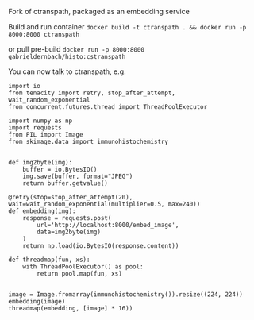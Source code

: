 Fork of ctranspath, packaged as an embedding service

Build and run container
`docker build -t ctranspath . && docker run -p 8000:8000 ctranspath`

or pull pre-build
`docker run -p 8000:8000 gabrieldernbach/histo:cstranspath`

You can now talk to ctranspath, e.g.
```python3
import io
from tenacity import retry, stop_after_attempt, wait_random_exponential
from concurrent.futures.thread import ThreadPoolExecutor

import numpy as np
import requests
from PIL import Image
from skimage.data import immunohistochemistry


def img2byte(img):
    buffer = io.BytesIO()
    img.save(buffer, format="JPEG")
    return buffer.getvalue()

@retry(stop=stop_after_attempt(20), wait=wait_random_exponential(multiplier=0.5, max=240))
def embedding(img):
    response = requests.post(
        url='http://localhost:8000/embed_image',
        data=img2byte(img)
    )
    return np.load(io.BytesIO(response.content))

def threadmap(fun, xs):
    with ThreadPoolExecutor() as pool:
        return pool.map(fun, xs)


image = Image.fromarray(immunohistochemistry()).resize((224, 224))
embedding(image)
threadmap(embedding, [image] * 16))
```
